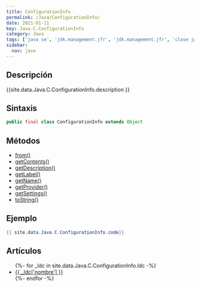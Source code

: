 ```yaml
---
title: ConfigurationInfo
permalink: /Java/ConfigurationInfo/
date: 2021-01-11
key: Java.C.ConfigurationInfo
category: Java
tags: ['java se', 'jdk.management.jfr', 'jdk.management.jfr', 'clase java', 'Java 9']
sidebar: 
  nav: java
---
```


## Descripción
{{site.data.Java.C.ConfigurationInfo.description }}

## Sintaxis
~~~java
public final class ConfigurationInfo extends Object
~~~

## Métodos
* [from()](/Java/ConfigurationInfo/from/)
* [getContents()](/Java/ConfigurationInfo/getContents/)
* [getDescription()](/Java/ConfigurationInfo/getDescription/)
* [getLabel()](/Java/ConfigurationInfo/getLabel/)
* [getName()](/Java/ConfigurationInfo/getName/)
* [getProvider()](/Java/ConfigurationInfo/getProvider/)
* [getSettings()](/Java/ConfigurationInfo/getSettings/)
* [toString()](/Java/ConfigurationInfo/toString/)

## Ejemplo
~~~java
{{ site.data.Java.C.ConfigurationInfo.code}}
~~~

## Artículos
<ul>
{%- for _ldc in site.data.Java.C.ConfigurationInfo.ldc -%}
   <li>
       <a href="{{_ldc['url'] }}">{{ _ldc['nombre'] }}</a>
   </li>
{%- endfor -%}
</ul>
